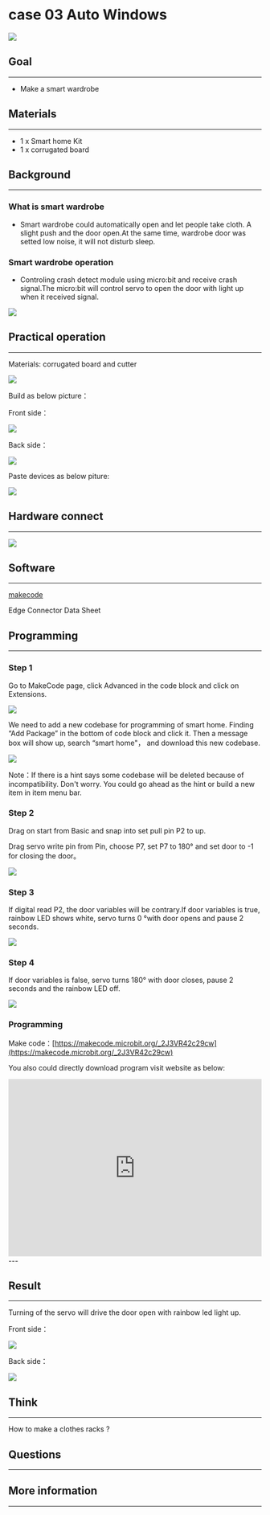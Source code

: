 # case 03 Auto Windows


![](./images/krV05be.jpg)
## Goal
---


- Make a smart wardrobe

## Materials
---

- 1 x Smart home Kit
- 1 x corrugated board

## Background
---
### What is smart wardrobe
- Smart wardrobe could automatically open and let people take cloth. A slight push and the door open.At the same time, wardrobe door was setted low noise, it will not disturb sleep.

### Smart wardrobe operation
- Controling crash detect module using micro:bit and receive crash signal.The micro:bit will control servo to open the door with light up when it received signal.

![](./images/Pq9yMxM.png)

## Practical operation
---
Materials: corrugated board and cutter

![](./images/PuJE7uj.jpg)

Build as below picture：

Front side：

![](./images/lNqGReU.jpg)

Back side：

![](./images/mDXBxp3.jpg)


Paste devices as below piture:

![](./images/8sS6pSt.jpg)


## Hardware connect
---

![](./images/k1tNYcb.png)





## Software
---
[makecode](https://makecode.microbit.org/#)

Edge Connector Data Sheet



## Programming
---
### Step 1
Go to MakeCode page, click Advanced in the code block and click on Extensions.

![](./images/2qCyzQ7.png)

We need to add a new codebase for programming of smart home. Finding “Add Package” in the bottom of code block and click it. Then a message box will show up, search “smart home"， and download this new codebase.

![](./images/QR2s7LD.png)

Note：If there is a hint says some codebase will be deleted because of incompatibility. Don't worry. You could go ahead as the hint or build a new item in item menu bar.


### Step 2

Drag on start from Basic and snap into set pull pin P2 to up.

Drag servo write pin from Pin, choose P7, set P7 to 180° and set door to -1 for closing the door。

![](./images/rNh3b8D.png)

### Step 3

If digital read P2, the door variables will be contrary.If door variables is true, rainbow LED shows
white, servo turns 0 °with door opens and pause 2 seconds.


![](./images/N1sMg3r.png)

### Step 4

If door variables is false, servo turns 180° with door closes, pause 2 seconds and the rainbow
LED off. 

![](./images/twe7XV2.png)


### Programming

Make code：[https://makecode.microbit.org/_2J3VR42c29cw](https://makecode.microbit.org/_2J3VR42c29cw)

You also could directly download program visit website as below:

<div style="position:relative;height:0;padding-bottom:70%;overflow:hidden;"><iframe style="position:absolute;top:0;left:0;width:100%;height:100%;" src="https://makecode.microbit.org/#pub:_2J3VR42c29cw" frameborder="0" sandbox="allow-popups allow-forms allow-scripts allow-same-origin"></iframe></div>  
---

## Result
---
Turning of the servo will drive the door open with rainbow led light up.

Front side：

![](./images/XyAjCbV.jpg)

Back side：

![](./images/mEbCjUQ.jpg)

## Think
---
How to make a clothes racks ? 

## Questions
---


## More information  
---

